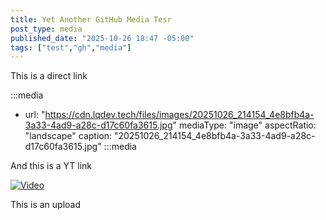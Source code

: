 ```yaml
---
title: Yet Another GitHub Media Tesr
post_type: media
published_date: "2025-10-26 18:47 -05:00"
tags: ["test","gh","media"]
---
```


This is a direct link

:::media
- url: "https://cdn.lqdev.tech/files/images/20251026_214154_4e8bfb4a-3a33-4ad9-a28c-d17c60fa3615.jpg"
  mediaType: "image"
  aspectRatio: "landscape"
  caption: "20251026_214154_4e8bfb4a-3a33-4ad9-a28c-d17c60fa3615.jpg"
:::media

And this is a YT link

[![Video](http://img.youtube.com/vi/fAV_J5-dMls/0.jpg)](https://www.youtube.com/watch?v=fAV_J5-dMls "Video")

This is an upload